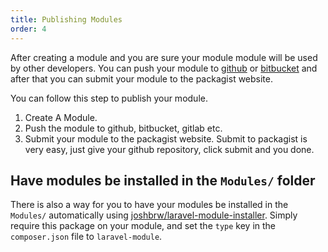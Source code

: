 ```yaml
---
title: Publishing Modules
order: 4
---
```


After creating a module and you are sure your module module will be used by other developers. You can push your module to [github](https://github.com) or [bitbucket](https://bitbucket.org) and after that you can submit your module to the packagist website.

You can follow this step to publish your module.

1. Create A Module.
2. Push the module to github, bitbucket, gitlab etc.
3. Submit your module to the packagist website.
Submit to packagist is very easy, just give your github repository, click submit and you done.

## Have modules be installed in the `Modules/` folder

There is also a way for you to have your modules be installed in the `Modules/` automatically using [joshbrw/laravel-module-installer](https://github.com/joshbrw/laravel-module-installer). Simply require this package on your module, and set the `type` key in the `composer.json` file to `laravel-module`.
